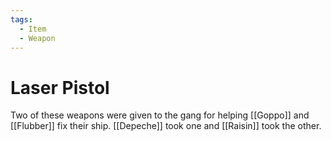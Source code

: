 ```yaml
---
tags:
  - Item
  - Weapon
---
```

# Laser Pistol 

Two of these weapons were given to the gang for helping [[Goppo]] and [[Flubber]] fix their ship. [[Depeche]] took one and [[Raisin]] took the other.